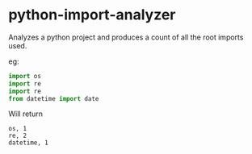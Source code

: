 python-import-analyzer
======================

Analyzes a python project and produces a count of all the root imports used.

eg: 
```python
import os
import re
import re
from datetime import date
```

Will return
```
os, 1
re, 2
datetime, 1
```
